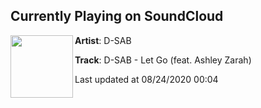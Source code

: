 ## Currently Playing on SoundCloud

[<img align="left" width="100" src="https://i1.sndcdn.com/artworks-ngqSy5buRGaZdxAb-WkzwiQ-t50x50.jpg">](https://soundcloud.com/dsab/letgo)

**Artist**: D-SAB 

**Track**: D-SAB - Let Go (feat. Ashley Zarah)

Last updated at 08/24/2020 00:04
